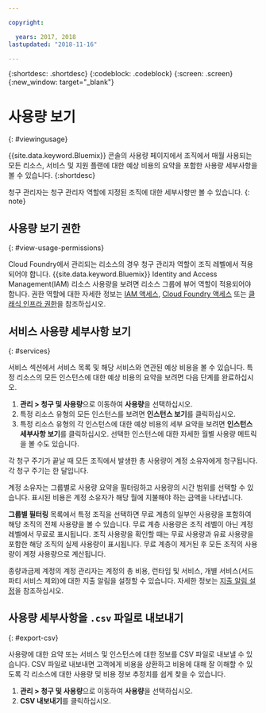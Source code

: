 ```yaml
---

copyright:

  years: 2017, 2018
lastupdated: "2018-11-16"

---
```


{:shortdesc: .shortdesc}
{:codeblock: .codeblock}
{:screen: .screen}
{:new_window: target="_blank"}


# 사용량 보기
{: #viewingusage}

{{site.data.keyword.Bluemix}} 콘솔의 사용량 페이지에서 조직에서 매월 사용되는 모든 리소스, 서비스 및 지원 플랜에 대한 예상 비용의 요약을 포함한 사용량 세부사항을 볼 수 있습니다.
{:shortdesc}

청구 관리자는 청구 관리자 역할에 지정된 조직에 대한 세부사항만 볼 수 있습니다.
{: note}


## 사용량 보기 권한
{: #view-usage-permissions}

Cloud Foundry에서 관리되는 리소스의 경우 청구 관리자 역할이 조직 레벨에서 적용되어야 합니다. {{site.data.keyword.Bluemix}} Identity and Access Management(IAM) 리소스 사용량을 보려면 리소스 그룹에 뷰어 역할이 적용되어야 합니다. 권한 역할에 대한 자세한 정보는 [IAM 액세스](/docs/iam/users_roles.html#userroles), [Cloud Foundry 액세스](/docs/iam/cfaccess.html#cfaccess) 또는 [클래식 인프라 권한](/docs/iam/infrastructureaccess.html#infrapermission)을 참조하십시오.

## 서비스 사용량 세부사항 보기 
{: #services}

서비스 섹션에서 서비스 목록 및 해당 서비스와 연관된 예상 비용을 볼 수 있습니다. 특정 리소스의 모든 인스턴스에 대한 예상 비용의 요약을 보려면 다음 단계를 완료하십시오. 

1. **관리 > 청구 및 사용량**으로 이동하여 **사용량**을 선택하십시오. 
2. 특정 리소스 유형의 모든 인스턴스를 보려면 **인스턴스 보기**를 클릭하십시오.  
3. 특정 리소스 유형의 각 인스턴스에 대한 예상 비용의 세부 요약을 보려면 **인스턴스 세부사항 보기**를 클릭하십시오. 선택한 인스턴스에 대한 자세한 월별 사용량 메트릭을 볼 수도 있습니다. 

각 청구 주기가 끝날 때 모든 조직에서 발생한 총 사용량이 계정 소유자에게 청구됩니다. 각 청구 주기는 한 달입니다.

계정 소유자는 그룹별로 사용량 요약을 필터링하고 사용량의 시간 범위를 선택할 수 있습니다. 표시된 비용은 계정 소유자가 해당 월에 지불해야 하는 금액을 나타냅니다.

**그룹별 필터링** 목록에서 특정 조직을 선택하면 무료 계층의 일부인 사용량을 포함하여 해당 조직의 전체 사용량을 볼 수 있습니다. 무료 계층 사용량은 조직 레벨이 아닌 계정 레벨에서 무료로 표시됩니다. 조직 사용량을 확인할 때는 무료 사용량과 유료 사용량을 포함한 해당 조직의 실제 사용량이 표시됩니다. 무료 계층이 제거된 후 모든 조직의 사용량이 계정 사용량으로 계산됩니다.

종량과금제 계정의 계정 관리자는 계정의 총 비용, 런타임 및 서비스, 개별 서비스(서드파티 서비스 제외)에 대한 지출 알림을 설정할 수 있습니다. 자세한 정보는 [지출 알림 설정](/docs/billing-usage/notifications.html)을 참조하십시오.

## 사용량 세부사항을 `.csv` 파일로 내보내기
{: #export-csv}

사용량에 대한 요약 또는 서비스 및 인스턴스에 대한 정보를 CSV 파일로 내보낼 수 있습니다. CSV 파일로 내보내면 고객에게 비용을 상환하고 비용에 대해 잘 이해할 수 있도록 각 리소스에 대한 사용량 및 비용 정보 추정치를 쉽게 찾을 수 있습니다. 

1. **관리 > 청구 및 사용량**으로 이동하여 **사용량**을 선택하십시오.
2. **CSV 내보내기**를 클릭하십시오.   


